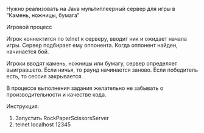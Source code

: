 Нужно реализовать на Java мультиплеерный сервер для игры в “Камень, ножницы, бумага”

Игровой процесс

Игрок коннектится по telnet к серверу, вводит ник и ожидает начала игры. Сервер
подбирает ему оппонента. Когда оппонент найден, начинается бой.

Игроки вводят камень, ножницы или бумагу, сервер определяет выигравшего. Если ничья,
то раунд начинается заново. Если победитель есть, то сессия закрывается.

В процессе выполнения задания желательно не забывать о производительности и
качестве кода.

Инструкция:
1) Запустить RockPaperScissorsServer
2) telnet localhost 12345
